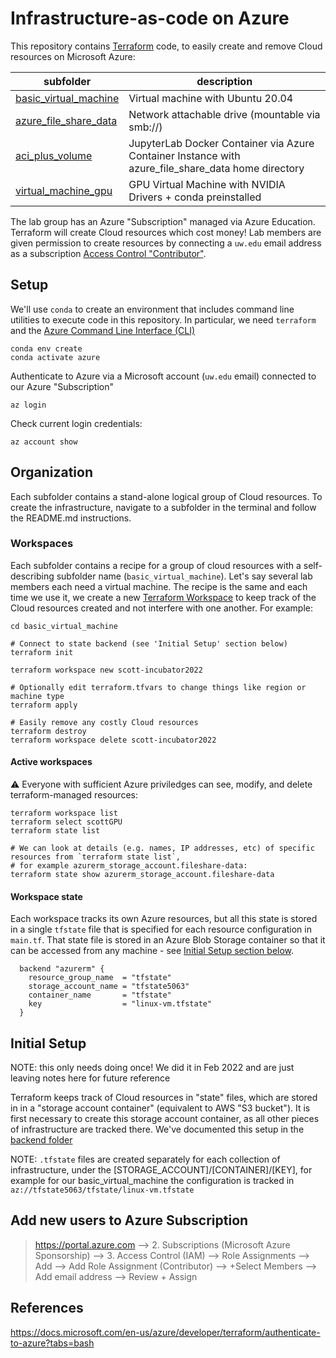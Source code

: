 # Infrastructure-as-code on Azure

This repository contains [Terraform](https://www.terraform.io) code, to easily
create and remove Cloud resources on Microsoft Azure:

| subfolder | description |
| - | - |
| [basic_virtual_machine](basic_virtual_machine) | Virtual machine with Ubuntu 20.04 |
| [azure_file_share_data](azure_file_share_data) | Network attachable drive (mountable via smb://) |
| [aci_plus_volume](aci_plus_volume) | JupyterLab Docker Container via Azure Container Instance with azure_file_share_data home directory |
| [virtual_machine_gpu](virtual_machine_gpu) | GPU Virtual Machine with NVIDIA Drivers + conda preinstalled |

The lab group has an Azure "Subscription" managed via Azure Education. Terraform will create Cloud resources which cost money! Lab members are given permission to create resources by connecting a `uw.edu` email address as a subscription [Access Control "Contributor"](https://docs.microsoft.com/en-us/azure/role-based-access-control/rbac-and-directory-admin-roles). 

## Setup

We'll use `conda` to create an environment that includes command line utilities
to execute code in this repository. In particular, we need `terraform` and the
[Azure Command Line Interface (CLI)](https://docs.microsoft.com/en-us/cli/azure/)

```
conda env create
conda activate azure
```

Authenticate to Azure via a Microsoft account (`uw.edu` email) connected to our
Azure "Subscription"
```
az login
```

Check current login credentials:
```
az account show
```

## Organization

Each subfolder contains a stand-alone logical group of Cloud resources. To create the infrastructure,
navigate to a subfolder in the terminal and follow the README.md instructions.

### Workspaces
Each subfolder contains a recipe for a group of cloud resources with a self-describing subfolder name (`basic_virtual_machine`). Let's say several lab members each need a virtual machine. The recipe is the same and each time we use it, we create a new [Terraform Workspace](https://www.terraform.io/language/state/workspaces) to keep track of the Cloud resources created and not interfere with one another. For example:

```
cd basic_virtual_machine

# Connect to state backend (see 'Initial Setup' section below)
terraform init

terraform workspace new scott-incubator2022

# Optionally edit terraform.tfvars to change things like region or machine type
terraform apply

# Easily remove any costly Cloud resources
terraform destroy
terraform workspace delete scott-incubator2022
```

#### Active workspaces
⚠️ Everyone with sufficient Azure priviledges can see, modify, and delete terraform-managed resources:
```
terraform workspace list
terraform select scottGPU
terraform state list

# We can look at details (e.g. names, IP addresses, etc) of specific resources from `terraform state list`,
# for example azurerm_storage_account.fileshare-data:
terraform state show azurerm_storage_account.fileshare-data
```

#### Workspace state
Each workspace tracks its own Azure resources, but all this state is stored in a single `tfstate` file that is specified for each resource configuration in `main.tf`. That state file is stored in an Azure Blob Storage container so that it can be accessed from any machine - see [Initial Setup section below](#initial-setup).

```hcl
  backend "azurerm" {
    resource_group_name  = "tfstate"
    storage_account_name = "tfstate5063"
    container_name       = "tfstate"
    key                  = "linux-vm.tfstate"
  }
```

## Initial Setup

NOTE: this only needs doing once! We did it in Feb 2022 and are just leaving notes here for future reference

Terraform keeps track of Cloud resources in "state" files, which are stored in
in a "storage account container" (equivalent to AWS "S3 bucket"). It is first
necessary to create this storage account container, as all other pieces of infrastructure
are tracked there. We've documented this setup in the [backend folder](./backend)

NOTE: `.tfstate` files are created separately for each collection of infrastructure,
under the [STORAGE_ACCOUNT]/[CONTAINER]/[KEY], for example for our basic_virtual_machine
the configuration is tracked in `az://tfstate5063/tfstate/linux-vm.tfstate`

## Add new users to Azure Subscription 

> https://portal.azure.com --> 2. Subscriptions (Microsoft Azure Sponsorship)  --> 3. Access Control (IAM) --> Role Assignments --> Add --> Add Role Assignment (Contributor) --> +Select Members --> Add email address --> Review + Assign


## References

https://docs.microsoft.com/en-us/azure/developer/terraform/authenticate-to-azure?tabs=bash
